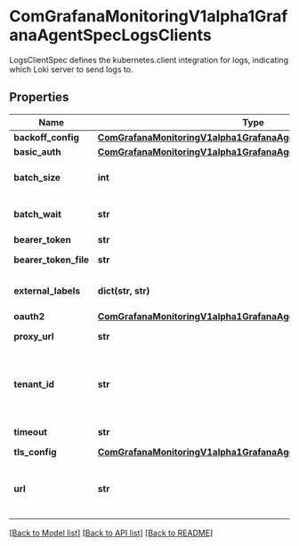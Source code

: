 # ComGrafanaMonitoringV1alpha1GrafanaAgentSpecLogsClients

LogsClientSpec defines the kubernetes.client integration for logs, indicating which Loki server to send logs to.
## Properties
Name | Type | Description | Notes
------------ | ------------- | ------------- | -------------
**backoff_config** | [**ComGrafanaMonitoringV1alpha1GrafanaAgentSpecLogsBackoffConfig**](ComGrafanaMonitoringV1alpha1GrafanaAgentSpecLogsBackoffConfig.md) |  | [optional] 
**basic_auth** | [**ComGrafanaMonitoringV1alpha1GrafanaAgentSpecLogsBasicAuth**](ComGrafanaMonitoringV1alpha1GrafanaAgentSpecLogsBasicAuth.md) |  | [optional] 
**batch_size** | **int** | Maximum batch size (in bytes) of logs to accumulate before sending the batch to Loki. | [optional] 
**batch_wait** | **str** | Maximum amount of time to wait before sending a batch, even if that batch isn&#39;t full. | [optional] 
**bearer_token** | **str** | BearerToken used for remote_write. | [optional] 
**bearer_token_file** | **str** | BearerTokenFile used to read bearer token. | [optional] 
**external_labels** | **dict(str, str)** | ExternalLabels are labels to add to any time series when sending data to Loki. | [optional] 
**oauth2** | [**ComGrafanaMonitoringV1alpha1GrafanaAgentSpecLogsOauth2**](ComGrafanaMonitoringV1alpha1GrafanaAgentSpecLogsOauth2.md) |  | [optional] 
**proxy_url** | **str** | ProxyURL to proxy requests through. Optional. | [optional] 
**tenant_id** | **str** | Tenant ID used by default to push logs to Loki. If omitted assumes remote Loki is running in single-tenant mode or an authentication layer is used to inject an X-Scope-OrgID header. | [optional] 
**timeout** | **str** | Maximum time to wait for a server to respond to a request. | [optional] 
**tls_config** | [**ComGrafanaMonitoringV1alpha1GrafanaAgentSpecLogsTlsConfig**](ComGrafanaMonitoringV1alpha1GrafanaAgentSpecLogsTlsConfig.md) |  | [optional] 
**url** | **str** | URL is the URL where Loki is listening. Must be a full HTTP URL, including protocol. Required. Example: https://logs-prod-us-central1.grafana.net/loki/api/v1/push. | 

[[Back to Model list]](../README.md#documentation-for-models) [[Back to API list]](../README.md#documentation-for-api-endpoints) [[Back to README]](../README.md)


